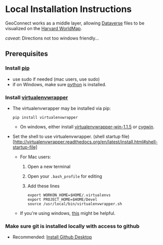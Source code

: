 # Local Installation Instructions

GeoConnect works as a middle layer, allowing [Dataverse](http://datascience.iq.harvard.edu/dataverse) files to be visualized on the [Harvard WorldMap](http://worldmap.harvard.edu/).

*caveat*: Directions not too windows friendly...

## Prerequisites

### Install [pip](http://pip.readthedocs.org/en/latest/installing.html)

* use sudo if needed  (mac users, use sudo)
* if on Windows, make sure [python](https://www.python.org/downloads/) is installed.

### Install [virtualenvwrapper](http://virtualenvwrapper.readthedocs.io/en/latest/install.html#basic-installation)

* The virtualenvwrapper may be installed via pip:

    ```
    pip install virtualenvwrapper
    ```

  * On windows, either install [virtualenvwrapper-win-1.1.5](https://pypi.python.org/pypi/virtualenvwrapper-win) or [cygwin](https://www.cygwin.com/).

* Set the shell to use virtualenvwrapper. (shell startup file)[http://virtualenvwrapper.readthedocs.org/en/latest/install.html#shell-startup-file]
  - For Mac users:
    1. Open a new terminal
    2. Open your ```.bash_profile``` for editing
    3. Add these lines
      
        ```
        export WORKON_HOME=$HOME/.virtualenvs
        export PROJECT_HOME=$HOME/Devel
        source /usr/local/bin/virtualenvwrapper.sh
        ```

  - If you're using windows, [this](http://stackoverflow.com/questions/2615968/installing-virtualenvwrapper-on-windows) might be helpful.

### Make sure git is installed locally with access to github

- Recommended: [Install Github Desktop](https://desktop.github.com/)
